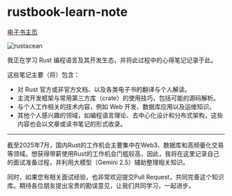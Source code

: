# rustbook-learn-note

[电子书主页](https://xuanlee-healer.github.io/rustbook-learn-note/)

![rustacean](./img/rustacean.png)

我正在学习 Rust 编程语言及其开发生态，并将此过程中的心得笔记记录于此。

这些笔记主要（将）包含：

* 对 Rust 官方或非官方文档、以及各类电子书的翻译与个人解读。
* 主流开发框架与常用第三方库（crate）的使用技巧，包括可能的源码解析。
* 与个人工作相关的技术内容，例如 Web 开发、数据库应用以及运维知识。
* 其他个人感兴趣的领域，如编程语言理论、去中心化设计和分布式架构，这些内容也会以文章或读书笔记的形式收录。

---

截至2025年7月，国内Rust的工作机会主要集中在Web3、数据库和高频量化交易等领域。想获得带薪使用Rust的工作机会门槛较高，因此，我将在这里记录自己的面试准备过程，并利用大模型（Gemini 2.5）辅助整理相关知识。

同时，如果您有相关面试经验，也非常欢迎提交Pull Request，共同完善这个知识库。期待各位朋友提出宝贵的勘误意见，让我们共同学习，一起进步。
